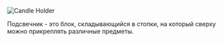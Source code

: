 ![Candle Holder](block:betterwithmods:candle_holder)

Подсвечник - это блок, складывающийся в стопки, на который сверху можно прикреплять различные предметы.
